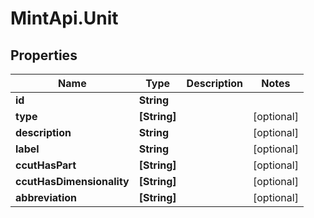 # MintApi.Unit

## Properties

Name | Type | Description | Notes
------------ | ------------- | ------------- | -------------
**id** | **String** |  | 
**type** | **[String]** |  | [optional] 
**description** | **String** |  | [optional] 
**label** | **String** |  | [optional] 
**ccutHasPart** | **[String]** |  | [optional] 
**ccutHasDimensionality** | **[String]** |  | [optional] 
**abbreviation** | **[String]** |  | [optional] 


